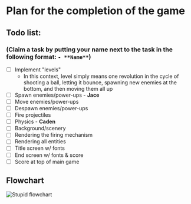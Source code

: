 # Plan for the completion of the game

## Todo list:

### (Claim a task by putting your name next to the task in the following format: `- **Name**`)
- [ ] Implement "levels"
  - In this context, level simply means one revolution in the cycle of shooting a ball, letting it bounce, spawning new enemies at the bottom, and then moving them all up
- [ ] Spawn enemies/power-ups - **Jace**
- [ ] Move enemies/power-ups
- [ ] Despawn enemies/power-ups
- [ ] Fire projectiles
- [ ] Physics - **Caden**
- [ ] Background/scenery
- [ ] Rendering the firing mechanism
- [ ] Rendering all entities
- [ ] Title screen w/ fonts
- [ ] End screen w/ fonts & score
- [ ] Score at top of main game

## Flowchart
![Stupid flowchart](https://github.com/assembly-seal/group-project-cs1430/blob/main/flowchart.png?raw=true)
